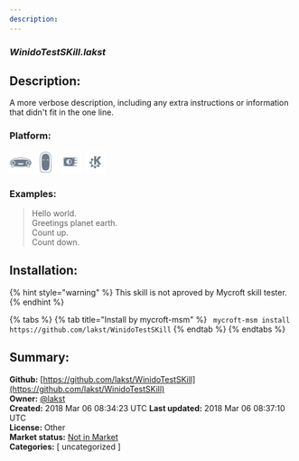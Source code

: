 ```yaml
---
description: 
---
```


### _WinidoTestSKill.lakst_  
## Description:  
A more verbose description, including any extra instructions or
information that didn't fit in the one line.  
  
### Platform:  
 ![Mark I](../.gitbook/assets/mark-1-icon.png)  ![Mark II](../.gitbook/assets/mark-2-icon.png)  ![Picroft](../.gitbook/assets/picroft-icon.png)  ![plasmoid](../.gitbook/assets/kde.png)   
### Examples:  
> Hello world.  
> Greetings planet earth.  
> Count up.  
> Count down.  
  
## Installation:  
{% hint style="warning" %}
This skill is not aproved by Mycroft skill tester.
{% endhint %}
    
{% tabs %}
{% tab title="Install by mycroft-msm" %}
``` mycroft-msm install https://github.com/lakst/WinidoTestSKill```
{% endtab %}
  {% endtabs %}
    
## Summary:  
**Github:** [https://github.com/lakst/WinidoTestSKill](https://github.com/lakst/WinidoTestSKill)  
**Owner:** [@lakst](https://github.com/lakst)  
**Created:** 2018 Mar 06 08:34:23 UTC  **Last updated:** 2018 Mar 06 08:37:10 UTC  
**License:** Other  
**Market status:** [Not in Market](https://market.mycroft.ai/skill/)  
**Categories:** [ uncategorized ]   
